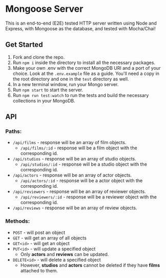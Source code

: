 Mongoose Server
=====
This is an end-to-end (E2E) tested HTTP server written using Node and Express, with Mongoose as the database, and tested with Mocha/Chai!

## Get Started
1. Fork and clone the repo.
1. Run `npm i` inside the directory to install all the necessary packages.
1. Make your own .env with the correct MongoDB URI and a port of your choice. Look at the `.env.example` file as a guide. You'll need a copy in the root directory and one in the `test` directory as well.
1. In a new terminal window, run your Mongo server.
1. Run `npm start` to start the server.
1. Run `npm run test:watch` to run the tests and build the necessary collections in your MongoDB.

## API
### Paths:
* `/api/films` - response will be an array of film objects.
    * `/api/films/:id` - response will be a film object with the corresponding id.
* `/api/studios` - response will be an array of studio objects.
    * `/api/studios/:id` - response will be a studio object with the corresponding id.
* `/api/actors` - response will be an array of actor objects.
    * `/api/actors/:id` - response will be a actor object with the corresponding id.
* `/api/reviewers` - response will be an array of reviewer objects.
    * `/api/reviewers/:id` - response will be a reviewer object with the corresponding id.
* `/api/reviews` - response will be an array of review objects.

### Methods:
* `POST` - will post an object
* `GET` - will get an array of all objects
* `GET<id>` - will get an object
* `PUT<id>` - will update a specified object
    * Only **actors** and **reviews** can be updated.
* `DELETE<id>` - will delete a specified object
    * However, **studios** and **actors** cannot be deleted if they have **films** attached to them.
